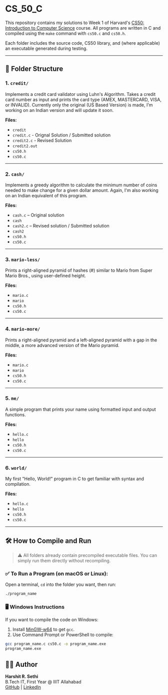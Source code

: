 # CS_50_C

This repository contains my solutions to Week 1 of Harvard's [CS50: Introduction to Computer Science](https://cs50.harvard.edu/x/) course. All programs are written in C and compiled using the `make` command with `cs50.c` and `cs50.h`.

Each folder includes the source code, CS50 library, and (where applicable) an executable generated during testing.

---

## 📁 Folder Structure

### 1. `credit/`

Implements a credit card validator using Luhn's Algorithm. Takes a credit card number as input and prints the card type (AMEX, MASTERCARD, VISA, or INVALID). Currently only the original (US Based Version) is made, I'm working on an Indian version and will update it soon.

**Files:**

- `credit`
- `credit.c` - Orignal Solution / Submitted solution
- `credit2.c` - Revised Solution
- `credit2.out`
- `cs50.h`
- `cs50.c`

---

### 2. `cash/`

Implements a greedy algorithm to calculate the minimum number of coins needed to make change for a given dollar amount. Again, I'm also working on an Indian equivalent of this program.

**Files:**

- `cash.c` – Original solution
- `cash`
- `cash2.c` – Revised solution / Submitted solution
- `cash2`
- `cs50.h`
- `cs50.c`

---

### 3. `mario-less/`

Prints a right-aligned pyramid of hashes (#) similar to Mario from Super Mario Bros., using user-defined height.

**Files:**

- `mario.c`
- `mario`
- `cs50.h`
- `cs50.c`

---

### 4. `mario-more/`

Prints a right-aligned pyramid and a left-aligned pyramid with a gap in the middle, a more advanced version of the Mario pyramid.

**Files:**

- `mario.c`
- `mario`
- `cs50.h`
- `cs50.c`

---

### 5. `me/`

A simple program that prints your name using formatted input and output functions.

**Files:**

- `hello.c`
- `hello`
- `cs50.h`
- `cs50.c`

---

### 6. `world/`

My first "Hello, World!" program in C to get familiar with syntax and compilation.

**Files:**

- `hello.c`
- `hello`
- `cs50.h`
- `cs50.c`

---

## 🛠 How to Compile and Run

> ⚠️ All folders already contain precompiled executable files. You can simply run them directly without recompiling.

### ✅ To Run a Program (on macOS or Linux):

Open a terminal, `cd` into the folder you want, then run:

```bash
./program_name
```

### 🖥️ Windows Instructions

If you want to compile the code on Windows:

1. Install [MinGW-w64](https://www.mingw-w64.org/) to get `gcc`.
2. Use Command Prompt or PowerShell to compile:

```bash
gcc program_name.c cs50.c -o program_name.exe
program_name.exe
```

## 👨‍💻 Author

**Harshit R. Sethi**  
B.Tech IT, First Year @ IIIT Allahabad  
[GitHub](https://github.com/HarshitRSethi) | [LinkedIn](https://linkedin.com/in/harshit-r-sethi)
